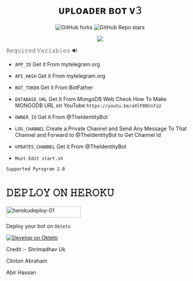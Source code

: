 
<h1 align="center">
  <b> ᴜᴘʟᴏᴀᴅᴇʀ ʙᴏᴛ ᴠ𝟹</b>
</h1>

<p align="center" > <img alt="GitHub forks" src="https://img.shields.io/github/forks/PlanetBots/Uploader-Bot-V3?label=%F0%9F%8D%B4Forks&logoColor=blue&style=social">
<img alt="GitHub Repo stars" src="https://img.shields.io/github/stars/PlanetBots/Uploader-Bot-V3?label=%E2%AD%90%EF%B8%8FStars&logoColor=blue&style=social"> </p>

<p align="center"><a href="https://github.com/PlanetBots/Uploader-Bot-V3"><img src="https://github-readme-stats.vercel.app/api/pin?username=PlanetBots&show_icons=true&theme=dracula&hide_border=true&repo=Uploader-Bot-V3"></a></p>



  
𝚁𝚎𝚚𝚞𝚒𝚛𝚎𝚍 𝚅𝚊𝚛𝚒𝚊𝚋𝚕𝚎𝚜 🔊

* `APP_ID` Get it From mytelegram.org

* `API_HASH` Get it From mytelegram.org

* `BOT_TOKEN` Get it From BotFather

* `DATABASE_URL` Get It From MongoDB Web
Check How To Make MONGODB URL on YouTube `https://youtu.be/aXlF80Cn7iU`

* `OWNER_ID` Get it From @TheIdentityBot

* `LOG_CHANNEL` Create a Private Channel and Send Any Message To That Channel and Forward to @TheIdentityBot to Get Channel Id

* `UPDATES_CHANNEL` Get it From @TheIdentityBot

* `Must Edit start.sh`

`Supported Pyrogram 2.0`

<h1 align="left">
  <b> 𝙳𝙴𝙿𝙻𝙾𝚈 𝙾𝙽 𝙷𝙴𝚁𝙾𝙺𝚄 </b>
</h1>



<p align="left"><a href="https://heroku.com/deploy">
    <img src="https://img.shields.io/badge/Deploy%20To Heroku-purple?style=for-the-badge&logo=Heroku" alt="herokudeploy-01" border="0" height="30" width="200"></a>
</p>


Deploy your bot on `Okteto`
  
[![Develop on Okteto](https://okteto.com/develop-okteto.svg)](https://cloud.okteto.com)

Credit :- Shrimadhav Uk

Clinton Abraham

Abir Hassan 

